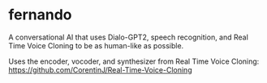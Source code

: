 # fernando
A conversational AI that uses Dialo-GPT2, speech recognition, and Real Time Voice Cloning to be as human-like as possible.

Uses the encoder, vocoder, and synthesizer from Real Time Voice Cloning:
https://github.com/CorentinJ/Real-Time-Voice-Cloning

